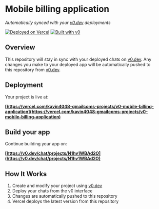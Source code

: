# Mobile billing application

*Automatically synced with your [v0.dev](https://v0.dev) deployments*

[![Deployed on Vercel](https://img.shields.io/badge/Deployed%20on-Vercel-black?style=for-the-badge&logo=vercel)](https://vercel.com/kavin4048-gmailcoms-projects/v0-mobile-billing-application)
[![Built with v0](https://img.shields.io/badge/Built%20with-v0.dev-black?style=for-the-badge)](https://v0.dev/chat/projects/N1hv1WBAd2O)

## Overview

This repository will stay in sync with your deployed chats on [v0.dev](https://v0.dev).
Any changes you make to your deployed app will be automatically pushed to this repository from [v0.dev](https://v0.dev).

## Deployment

Your project is live at:

**[https://vercel.com/kavin4048-gmailcoms-projects/v0-mobile-billing-application](https://vercel.com/kavin4048-gmailcoms-projects/v0-mobile-billing-application)**

## Build your app

Continue building your app on:

**[https://v0.dev/chat/projects/N1hv1WBAd2O](https://v0.dev/chat/projects/N1hv1WBAd2O)**

## How It Works

1. Create and modify your project using [v0.dev](https://v0.dev)
2. Deploy your chats from the v0 interface
3. Changes are automatically pushed to this repository
4. Vercel deploys the latest version from this repository
